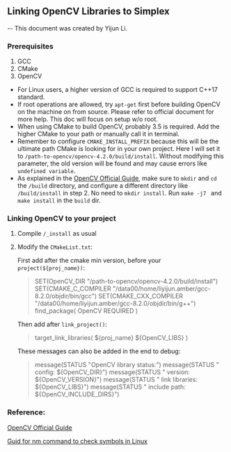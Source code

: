 ## Linking OpenCV Libraries to Simplex

-- This document was created by Yijun Li.

### Prerequisites

1. GCC
2. CMake
3. OpenCV

* For Linux users, a higher version of GCC is required to support C++17 standard.
* If root operations are allowed, try `apt-get` first before building OpenCV on the machine on from source. Please refer to official document for more help. This doc will focus on setup w/o root.
* When using CMake to build OpenCV, probably 3.5 is required. Add the higher CMake to your path or manually call it in terminal.
* Remember to configure `CMAKE_INSTALL_PREFIX` because this will be the ultimate path CMake is looking for in your own project. Here I will set it to `/path-to-opencv/opencv-4.2.0/build/install`. Without modifying this parameter, the old version will be found and may cause errors like `undefined variable`.
* As explained in the [OpenCV Official Guide](https://docs.opencv.org/4.2.0/d7/d9f/tutorial_linux_install.html), make sure to `mkdir` and `cd` the `/build` directory, and configure a different directory like `/build/install` in step 2. No need to `mkdir install`. Run `make -j7 ` and `make install` in the `build` dir.



### Linking OpenCV to your project

1. Compile `/_install` as usual
2. Modify the `CMakeList.txt`:
   
    First add after the cmake min version, before your `project(${proj_name})`:
    >SET(OpenCV_DIR "/path-to-opencv/opencv-4.2.0/build/install")   
    SET(CMAKE_C_COMPILER "/data00/home/liyijun.amber/gcc-8.2.0/objdir/bin/gcc")
    SET(CMAKE_CXX_COMPILER "/data00/home/liyijun.amber/gcc-8.2.0/objdir/bin/g++")
    find_package( OpenCV REQUIRED )

    Then add after `link_project()`:
    > target_link_libraries( ${proj_name} ${OpenCV_LIBS} )

    These messages can also be added in the end to debug:
    > message(STATUS "OpenCV library status:")
    message(STATUS "    config: ${OpenCV_DIR}")
    message(STATUS "    version: ${OpenCV_VERSION}")
    message(STATUS "    link libraries: ${OpenCV_LIBS}")
    message(STATUS "    include path: ${OpenCV_INCLUDE_DIRS}")


### Reference:
[OpenCV Official Guide](https://docs.opencv.org/4.2.0/d7/d9f/tutorial_linux_install.html)

[Guid for nm command to check symbols in Linux](https://www.ibm.com/support/knowledgecenter/ssw_aix_71/n_commands/nm.html)